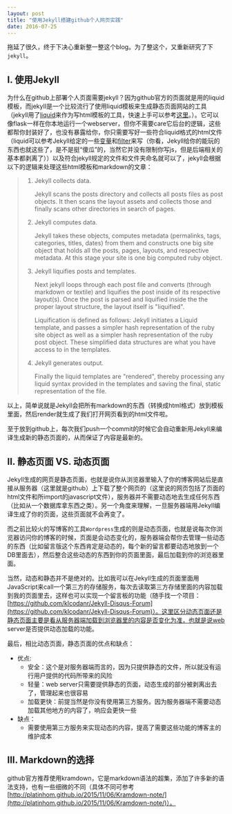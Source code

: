 ```yaml
---
layout: post
title: "使用Jekyll搭建github个人网页实践"
date: 2016-07-25
---
```


拖延了很久，终于下决心重新整一整这个blog。为了整这个，又重新研究了下`jekyll`。

## I. 使用Jekyll

为什么在github上部署个人页面需要jekyll？因为github官方的页面就是用的liquid模板，而jekyII是一个比较流行了使用liquid模板来生成静态页面网站的工具（jekyll用了[liquid](https://github.com/Shopify/liquid)来作为写html模板的工具，快速上手可以参考[这里](https://github.com/Shopify/liquid/wiki/Liquid-for-Designers)。）。它可以像flask一样在你本地运行一个webserver，但你不需要care它后台的逻辑，这些都帮你封装好了，也没有暴露给你，你只需要写好一些符合liquid格式的html文件（liquid可以参考Jekyll给定的一些[变量](http://jekyllrb.com/docs/variables/)和[filter](http://jekyllrb.com/docs/templates/)来写（你看，Jekyll给你的能玩的东西也就这些了，是不是挺“傻瓜”的，当然它并没有限制你写js，但是后端相关的基本都剥离了））以及符合jekyll规定的文件和文件夹命名就可以了，jekyll会根据以下的逻辑来处理这些html模板和markdown的文章：

> 1. Jekyll collects data.
>
>    Jekyll scans the posts directory and collects all posts files as post objects. It then scans the layout assets and collects those and finally scans other directories in search of pages.
>
> 2. Jekyll computes data.
>
>    Jekyll takes these objects, computes metadata (permalinks, tags, categories, titles, dates) from them and constructs one big site object that holds all the posts, pages, layouts, and respective metadata. At this stage your site is one big computed ruby object.
>
> 3. Jekyll liquifies posts and templates.
>
>    Next jekyll loops through each post file and converts (through markdown or textile) and liquifies the post inside of its respective layout(s). Once the post is parsed and liquified inside the the proper layout structure, the layout itself is "liquified".
>
>    Liquification is defined as follows: Jekyll initiates a Liquid template, and passes a simpler hash representation of the ruby site object as well as a simpler hash representation of the ruby post object. These simplified data structures are what you have access to in the templates.
>
> 4. Jekyll generates output.
>
>    Finally the liquid templates are "rendered", thereby processing any liquid syntax provided in the templates and saving the final, static representation of the file.

以上，简单说就是Jekyll会把所有markdown的东西（转换成html格式）放到模板里面，然后render就生成了我们打开网页看到的html文件啦。

至于放到github上，每次我们push一个commit的时候它会自动重新用Jekyll来编译生成新的静态页面的，从而保证了内容是最新的。

## II. 静态页面 VS. 动态页面

Jekyll生成的网页是静态页面，也就是说你从浏览器里输入了你的博客网站后是直接从服务器（这里就是github）上下载了整个网页的（这里说的网页包括了页面的html文件和所import的javascript文件），服务器并不需要动态地去生成任何东西（比如从一个数据库拿东西之类）。另一个角度来理解，一旦服务器端用Jekyll编译生成了你的页面，这些页面就不会再变了。

而之前比较火的写博客的工具`Wordpress`生成的则是动态页面，也就是说每次你浏览器访问你的博客的时候，页面是会动态变化的，服务器端会帮你去管理一些动态的东西（比如留言版这个东西肯定是动态的，每个新的留言都要动态地放到一个DB里面去），然后整合这些动态的东西到你的页面里面，最后加载到你的浏览器里面。

当然，动态和静态并不是绝对的。比如我可以在Jekyll生成的页面里面用JavaScript来call一个第三方的存储服务，每次去读取第三方存储里面的内容加载到我的页面里去，这样也可以实现一个留言板的功能（随手找一个项目：[https://github.com/klcodanr/Jekyll-Disqus-Forum](https://github.com/klcodanr/Jekyll-Disqus-Forum)）。这里区分动态页面还是静态页面主要是看从服务器端加载到浏览器里的内容是否变化为准，也就是说web server是否提供动态加载的功能。

最后，相比动态页面，静态页面的优点和缺点：

- 优点:
  - 安全：这个是对服务器端而言的，因为只提供静态的文件，所以就没有运行用户提供的代码所带来的风险
  - 轻量：web server只需要提供静态的页面，动态生成的部分被剥离出去了，管理起来也很容易
  -  加载更快：前提当然是你没有使用第三方服务。因为服务器端不需要动态加载其他地方的内容了，响应会更快一些
- 缺点：
  - 需要使用第三方服务来实现动态的内容，提高了需要这些功能的博客主的维护成本

## III. Markdown的选择

github官方推荐使用kramdown，它是markdown语法的超集，添加了许多新的语法支持，也有一些细微的不同（具体不同可参考[http://platinhom.github.io/2015/11/06/Kramdown-note/](http://platinhom.github.io/2015/11/06/Kramdown-note/)）。